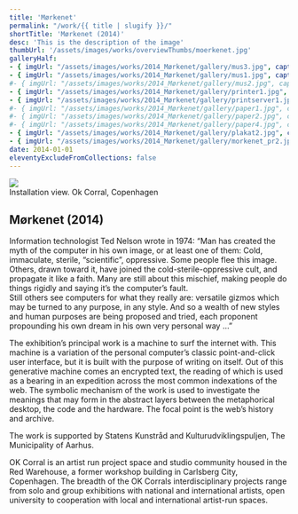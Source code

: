 ```yaml
---
title: 'Mørkenet'
permalink: "/work/{{ title | slugify }}/"
shortTitle: 'Mørkenet (2014)'
desc: 'This is the description of the image'
thumbUrl: '/assets/images/works/overviewThumbs/moerkenet.jpg'
galleryHalf:
- { imgUrl: "/assets/images/works/2014_Mørkenet/gallery/mus3.jpg", caption: "" }
- { imgUrl: "/assets/images/works/2014_Mørkenet/gallery/mus1.jpg", caption: "" }
#- { imgUrl: "/assets/images/works/2014_Mørkenet/gallery/mus2.jpg", caption: "" }
- { imgUrl: "/assets/images/works/2014_Mørkenet/gallery/printer1.jpg", caption: "" }
- { imgUrl: "/assets/images/works/2014_Mørkenet/gallery/printserver1.jpg", caption: "" }
#- { imgUrl: "/assets/images/works/2014_Mørkenet/gallery/paper1.jpg", caption: "" }
#- { imgUrl: "/assets/images/works/2014_Mørkenet/gallery/paper2.jpg", caption: "" }
#- { imgUrl: "/assets/images/works/2014_Mørkenet/gallery/paper4.jpg", caption: "" }
- { imgUrl: "/assets/images/works/2014_Mørkenet/gallery/plakat2.jpg", caption: "" }
- { imgUrl: "/assets/images/works/2014_Mørkenet/gallery/morkenet_pr2.jpg", caption: "" }
date: 2014-01-01
eleventyExcludeFromCollections: false
---
```



<div class="Grid Grid--gutters Grid--full large-Grid--fit">
  <div class="Grid-cell">
    <img src='/assets/images/works/2014_Mørkenet/Moerkenet_big.jpg'/>
    <div class="caption">Installation view. Ok Corral, Copenhagen</div>
  </div>
</div>
<div class="Grid Grid--gutters Grid--full large-Grid--fit">
  <div class="Grid-cell">
    <div class='headerGroup'>
      <h2>Mørkenet (2014)</h2>
      <!-- <h3>Solo show. Ok Corral, Copenhagen</h3> -->
    </div>
  </div>
</div>
<div class="Grid Grid--gutters Grid--full large-Grid--fit">
  <div class="Grid-cell">
    <p>Information technologist Ted Nelson wrote in 1974: “Man has created the myth of the computer in his own image, or at least one of them: Cold, immaculate, sterile, “scientific”, oppressive. Some people flee this image. Others, drawn toward it, have joined the cold-sterile-oppressive cult, and propagate it like a faith. Many are still about this mischief, making people do things rigidly and saying it’s the computer’s fault.<br/>Still others see computers for what they really are: versatile gizmos which may be turned to any purpose, in any style. And so a wealth of new styles and human purposes are being proposed and tried, each proponent propounding his own dream in his own very personal way …”</p>
    <p>The exhibition’s principal work is a machine to surf the internet with. This machine is a variation of the personal computer’s classic point-and-click user interface, but it is built with the purpose of writing on itself. Out of this generative machine comes an encrypted text, the reading of which is used as a bearing in an expedition across the most common indexations of the web. The symbolic mechanism of the work is used to investigate the meanings that may form in the abstract layers between the metaphorical desktop, the code and the hardware. The focal point is the web’s history and archive.</p>
  </div>
  <div class="Grid-cell">
    <p>The work is supported by Statens Kunstråd and Kulturudviklingspuljen, The Municipality of Aarhus.</p>
    <p>OK Corral is an artist run project space and studio community housed in the Red Warehouse, a former workshop building in Carlsberg City, Copenhagen. The breadth of the OK Corrals interdisciplinary projects range from solo and group exhibitions with national and international artists, open university to cooperation with local and international artist-run spaces.</p>
  </div>  
</div>